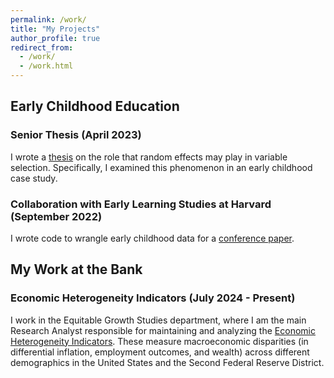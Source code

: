 ```yaml
---
permalink: /work/
title: "My Projects"
author_profile: true
redirect_from: 
  - /work/
  - /work.html
---
```


## Early Childhood Education

### Senior Thesis (April 2023)

I wrote a [thesis](https://github.com/mtpham17/thesis) on the role that random effects may play in variable selection. Specifically, I examined this phenomenon in an early childhood case study.

### Collaboration with Early Learning Studies at Harvard (September 2022)

I wrote code to wrangle early childhood data for a [conference paper](https://sree.confex.com/sree/2022/meetingapp.cgi/Paper/4080).

## My Work at the Bank

### Economic Heterogeneity Indicators (July 2024 - Present)

I work in the Equitable Growth Studies department, where I am the main Research Analyst responsible for maintaining and analyzing the [Economic Heterogeneity Indicators](https://www.newyorkfed.org/research/economic-heterogeneity-indicators). These measure macroeconomic disparities (in differential inflation, employment outcomes, and wealth) across different demographics in the United States and the Second Federal Reserve District.



